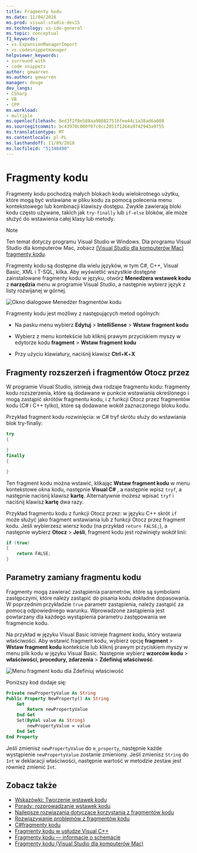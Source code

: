 ```yaml
---
title: Fragmenty kodu
ms.date: 11/04/2016
ms.prod: visual-studio-dev15
ms.technology: vs-ide-general
ms.topic: conceptual
f1_keywords:
- vs.ExpansionManagerImport
- vs.codesnippetmanager
helpviewer_keywords:
- surround with
- code snippets
author: gewarren
ms.author: gewarren
manager: douge
dev_langs:
- CSharp
- VB
- CPP
ms.workload:
- multiple
ms.openlocfilehash: 8ed3f2f8e588aa908827516fee44c1a38ad6a008
ms.sourcegitcommit: bc43970c000f07c9cc2051f1264a9742943a9755
ms.translationtype: MT
ms.contentlocale: pl-PL
ms.lasthandoff: 11/09/2018
ms.locfileid: "51348490"
---
```

# <a name="code-snippets"></a>Fragmenty kodu

Fragmenty kodu pochodzą małych blokach kodu wielokrotnego użytku, które mogą być wstawiane w pliku kodu za pomocą polecenia menu kontekstowego lub kombinacji klawiszy dostępu. Zwykle zawierają bloki kodu często używane, takich jak `try-finally` lub `if-else` bloków, ale może służyć do wstawienia całej klasy lub metody.

> [!NOTE]
> Ten temat dotyczy programu Visual Studio w Windows. Dla programu Visual Studio dla komputerów Mac, zobacz [(Visual Studio dla komputerów Mac) fragmenty kodu](/visualstudio/mac/snippets).

Fragmenty kodu są dostępne dla wielu języków, w tym C#, C++, Visual Basic, XML i T-SQL, kilka. Aby wyświetlić wszystkie dostępne zainstalowane fragmenty kodu w języku, otwórz **Menedżera wstawek kodu** z **narzędzia** menu w programie Visual Studio, a następnie wybierz język z listy rozwijanej w górnej.

![Okno dialogowe Menedżer fragmentów kodu](media/code-snippets-manager.png)

Fragmenty kodu jest możliwy z następujących metod ogólnych:

- Na pasku menu wybierz **Edytuj** > **IntelliSense** > **Wstaw fragment kodu**

- Wybierz z menu kontekście lub kliknij prawym przyciskiem myszy w edytorze kodu **fragment** > **Wstaw fragment kodu**

- Przy użyciu klawiatury, naciśnij klawisz **Ctrl**+**K**+**X**

## <a name="expansion-snippets-and-surround-with-snippets"></a>Fragmenty rozszerzeń i fragmentów Otocz przez

W programie Visual Studio, istnieją dwa rodzaje fragmentu kodu: fragmenty kodu rozszerzenia, które są dodawane w punkcie wstawiania określonego i mogą zastąpić skrótów fragmentu kodu, i z funkcji Otocz przez fragmentów kodu (C# i C++ tylko), które są dodawane wokół zaznaczonego bloku kodu.

Przykład fragment kodu rozwinięcia: w C# tryf skrótu służy do wstawiania blok try-finally:

```csharp
try
{

}
finally
{

}
```

Ten fragment kodu można wstawić, klikając **Wstaw fragment kodu** w menu kontekstowe okna kodu, następnie **Visual C#** , a następnie wpisz `tryf`, a następnie naciśnij klawisz **kartę**. Alternatywnie możesz wpisać `tryf` i naciśnij klawisz **kartę** dwa razy.

Przykład fragmentu kodu z funkcji Otocz przez: w języku C++ skrót `if` może służyć jako fragment wstawiania lub z funkcji Otocz przez fragment kodu. Jeśli wybierzesz wiersz kodu (na przykład `return FALSE;`), a następnie wybierz **Otocz** > **Jeśli**, fragment kodu jest rozwinięty wokół linii:

```cpp
if (true)
{
    return FALSE;
}
```

## <a name="snippet-replacement-parameters"></a>Parametry zamiany fragmentu kodu

Fragmenty mogą zawierać zastąpienia parametrów, które są symbolami zastępczymi, które należy zastąpić do pisania kodu dokładne dopasowania. W poprzednim przykładzie `true` parametr zastąpienia, należy zastąpić za pomocą odpowiedniego warunku. Wprowadzone zastąpienia jest powtarzany dla każdego wystąpienia parametru zastępowania we fragmencie kodu.

Na przykład w języku Visual Basic istnieje fragment kodu, który wstawia właściwości. Aby wstawić fragment kodu, wybierz opcję **fragment** > **Wstaw fragment kodu** kontekście lub kliknij prawym przyciskiem myszy w menu plik kodu w języku Visual Basic. Następnie wybierz **wzorców kodu** > **właściwości, procedury, zdarzenia** > **Zdefiniuj właściwość**.

![Menu fragment kodu dla Zdefiniuj właściwość](media/code-snippets-vb-property.png)

Poniższy kod dodaje się:

```vb
Private newPropertyValue As String
Public Property NewProperty() As String
    Get
        Return newPropertyValue
    End Get
    Set(ByVal value As String)
        newPropertyValue = value
    End Set
End Property
```

Jeśli zmienisz `newPropertyValue` do `m_property`, następnie każde wystąpienie `newPropertyValue` zostanie zmieniony. Jeśli zmienisz `String` do `Int` w deklaracji właściwości, następnie wartość w metodzie zestaw jest również zmienić `Int`.

## <a name="see-also"></a>Zobacz także

- [Wskazówki: Tworzenie wstawek kodu](../ide/walkthrough-creating-a-code-snippet.md)
- [Porady: rozprowadzanie wstawek kodu](../ide/how-to-distribute-code-snippets.md)
- [Najlepsze rozwiązania dotyczące korzystania z fragmentów kodu](../ide/best-practices-for-using-code-snippets.md)
- [Rozwiązywanie problemów z fragmentów kodu](../ide/troubleshooting-snippets.md)
- [C#fragmenty kodu](../ide/visual-csharp-code-snippets.md)
- [Fragmenty kodu w usłudze Visual C++](../ide/visual-cpp-code-snippets.md)
- [Fragmenty kodu — informacje o schemacie](../ide/code-snippets-schema-reference.md)
- [Fragmenty kodu (Visual Studio dla komputerów Mac)](/visualstudio/mac/snippets)
